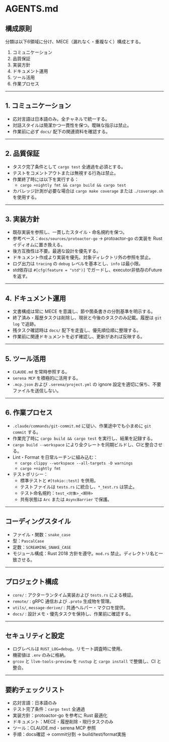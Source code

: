 # AGENTS.md

## 構成原則

分類は以下6領域に分け、MECE（漏れなく・重複なく）構成とする。

1. コミュニケーション
2. 品質保証
3. 実装方針
4. ドキュメント運用
5. ツール活用
6. 作業プロセス

---

## 1. コミュニケーション

- 応対言語は日本語のみ。全チャネルで統一する。
- 対話スタイルは簡潔かつ一貫性を保つ。曖昧な指示は禁止。
- 作業前に必ず `docs/` 配下の関連資料を確認する。

---

## 2. 品質保証

- タスク完了条件として `cargo test` 全通過を必須とする。
- テストをコメントアウトまたは無視する行為は禁止。
- 作業終了時には以下を実行する：
  - `cargo +nightly fmt && cargo build && cargo test`
- カバレッジ計測が必要な場合は `cargo make coverage` または `./coverage.sh` を使用する。

---

## 3. 実装方針

- 既存実装を参照し、一貫したスタイル・命名規約を保つ。
- 参考ベース：`docs/sources/protoactor-go`
  → protoactor-go の実装を Rust イディオムに置き換える。
- 後方互換性は不要。最適な設計を優先する。
- ドキュメント作成より実装を優先。対象ディレクトリ外の参照を禁止。
- ログ出力は `tracing` の `debug` レベルを基本とし、`info` は最小限。
- std依存は `#[cfg(feature = "std")]` でガードし、executor非依存のFutureを返す。

---

## 4. ドキュメント運用

- 文書構成は常に MECE を意識し、節や箇条書きの分割基準を明示する。
- 終了済み・履歴タスクは削除し、現状と今後のタスクのみ記載。履歴は `git log` で追跡。
- 残タスク確認時は `docs/` 配下を走査し、優先順位順に整理する。
- 作業前に関連ドキュメントを必ず確認し、更新があれば反映する。

---

## 5. ツール活用

- `CLAUDE.md` を常時参照する。
- `serena MCP` を積極的に活用する。
- `.mcp.json` および `.serena/project.yml` の ignore 設定を適切に保ち、不要ファイルを送信しない。

---

## 6. 作業プロセス

- `.claude/commands/git-commit.md` に従い、作業途中でも小まめに `git commit` する。
- 作業完了時に `cargo build && cargo test` を実行し、結果を記録する。
- `cargo build --workspace` により全クレートを同期ビルドし、CIと整合させる。
- Lint・Format を日常ルーチンに組み込む：
  - `cargo clippy --workspace --all-targets -D warnings`
  - `cargo +nightly fmt`
- テストポリシー：
  - 標準テストと `#[tokio::test]` を併用。
  - テストファイルは `tests.rs` に統合し、`*_test.rs` は禁止。
  - テスト命名規約：`test_<対象>_<期待>`
  - 共有状態は `Arc` または `AsyncBarrier` で保護。

---

## コーディングスタイル

- ファイル・関数：`snake_case`
- 型：`PascalCase`
- 定数：`SCREAMING_SNAKE_CASE`
- モジュール構成：Rust 2018 方針を遵守。`mod.rs` 禁止。ディレクトリ名と一致させる。

---

## プロジェクト構成

- `core/` : アクターランタイム実装および `tests.rs` による検証。
- `remote/` : gRPC 通信および `.proto` 生成物を管理。
- `utils/`, `message-derive/` : 共通ヘルパー・マクロを提供。
- `docs/` : 設計メモ・優先タスクを保持し、作業前に確認する。

---

## セキュリティと設定

- ログレベルは `RUST_LOG=debug`。リモート調査時に使用。
- 機密値は `.env` のみに格納。
- `grcov` と `llvm-tools-preview` を `rustup` と `cargo install` で整備し、CI と整合。

---

## 要約チェックリスト

- 応対言語：日本語のみ
- テスト完了条件：`cargo test` 全通過
- 実装方針：protoactor-go を参考に Rust 最適化
- ドキュメント：MECE・履歴削除・現行タスクのみ
- ツール：CLAUDE.md・serena MCP 参照
- 手順：docs確認 → commit分割 → build/test/format実施
